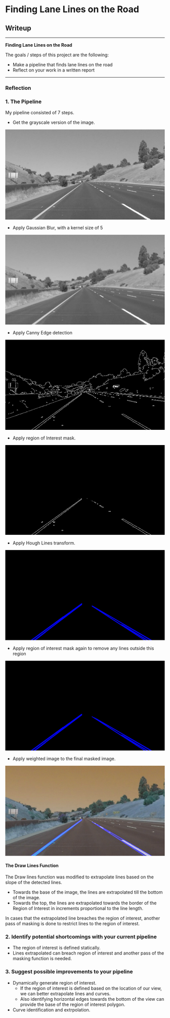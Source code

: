 # **Finding Lane Lines on the Road** 

## Writeup

---

**Finding Lane Lines on the Road**

The goals / steps of this project are the following:
* Make a pipeline that finds lane lines on the road
* Reflect on your work in a written report


[//]: # (Image References)

[gray]: ./otpt_images/gray.jpg "Grayscale"
[gaus]: ./otpt_images/gaus.jpg "Gaussian Blur"
[canny]: ./otpt_images/canny.jpg "Canny Edges"
[mask]: ./otpt_images/masked.jpg "Masked"
[hough]: ./otpt_images/huffLines.jpg "Hough Lines"
[mask2]: ./otpt_images/mask2.jpg "Masked Again"
[final]: ./otpt_images/final.jpg "Final"

---

### Reflection

### 1. The Pipeline
My pipeline consisted of 7 steps. 

 - Get the grayscale version of the image.

 ![Grayscale][gray]

- Apply Gaussian Blur, with a kernel size of 5

![Gaussian Blur][gaus]

- Apply Canny Edge detection

![Canny Edges][canny]

- Apply region of Interest mask.

![Region of Interest][mask]

- Apply Hough Lines transform.

![Hough Lines][hough]

- Apply region of interest mask again to remove any lines outside this region

![Masked Again][mask2]

- Apply weighted image to the final masked image.

![Final][final]

#### The Draw Lines Function

The Draw lines function was modified to extrapolate lines based on the slope of the detected lines.
 - Towards the base of the image, the lines are extrapolated till the bottom of the image.
 - Towards the top, the lines are extrapolated towards the border of the Region of Interest in increments proportional to the line length.

In cases that the extrapolated line breaches the region of interest, another pass of masking is done to restrict lines to the region of interest.

### 2. Identify potential shortcomings with your current pipeline

- The region of interest is defined statically.
- Lines extrapolated can breach region of interest and another pass of the masking function is needed.


### 3. Suggest possible improvements to your pipeline

 - Dynamically generate region of interest.
   - If the region of interest is defined based on the location of our view, we can better extrapolate lines and curves.
   - Also identifying horizontal edges towards the bottom of the view can provide the base of the region of interest polygon.
 -  Curve identification and extrpolation.
